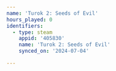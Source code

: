 ```yaml
---
name: 'Turok 2: Seeds of Evil'
hours_played: 0
identifiers:
  - type: steam
    appid: '405830'
    name: 'Turok 2: Seeds of Evil'
    synced_on: '2024-07-04'

---
```

